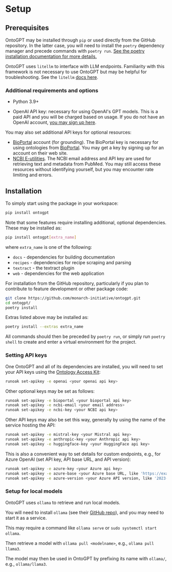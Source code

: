 # Setup

## Prerequisites

OntoGPT may be installed through `pip` or used directly from the GitHub repository. In the latter case, you will need to install the `poetry` dependency manager and precede commands with `poetry run`. [See the poetry installation documentation for more details.](https://python-poetry.org/docs/#installation)

OntoGPT uses `litellm` to interface with LLM endpoints. Familiarity with this framework is not necessary to use OntoGPT but may be helpful for troubleshooting. See the `litellm` [docs here](https://litellm.vercel.app/docs/).

### Additional requirements and options

* Python 3.9+

* OpenAI API key: necessary for using OpenAI's GPT models. This is a paid API and you will be charged based on usage. If you do not have an OpenAI account, [you may sign up here](https://platform.openai.com/signup).

You may also set additional API keys for optional resources:

* [BioPortal](https://bioportal.bioontology.org/) account (for grounding). The BioPortal key is necessary for using ontologies from [BioPortal](https://bioportal.bioontology.org/). You may get a key by signing up for an account on their web site.
* [NCBI E-utilities](https://ncbiinsights.ncbi.nlm.nih.gov/2017/11/02/new-api-keys-for-the-e-utilities/). The NCBI email address and API key are used for retrieving text and metadata from PubMed. You may still access these resources without identifying yourself, but you may encounter rate limiting and errors.

## Installation

To simply start using the package in your workspace:

```bash
pip install ontogpt
```

Note that some features require installing additional, optional dependencies. These may be installed as:

```bash
pip install ontogpt[extra_name]
```

where `extra_name` is one of the following:

* `docs` - dependencies for building documentation
* `recipes` - dependencies for recipe scraping and parsing
* `textract` - the textract plugin
* `web` - dependencies for the web application

For installation from the GitHub repository, particularly if you plan to contribute to feature development or other package code:

```bash
git clone https://github.com/monarch-initiative/ontogpt.git
cd ontogpt/
poetry install
```

Extras listed above may be installed as:

```bash
poetry install --extras extra_name
```

All commands should then be preceded by `poetry run`, or simply run `poetry shell` to create and enter a virtual environment for the project.

### Setting API keys

One OntoGPT and all of its dependencies are installed, you will need to set your API keys using the [Ontology Access Kit](https://github.com/INCATools/ontology-access-kit):

```bash
runoak set-apikey -e openai <your openai api key>
```

Other optional keys may be set as follows:

```bash
runoak set-apikey -e bioportal <your bioportal api key>
runoak set-apikey -e ncbi-email <your email address>
runoak set-apikey -e ncbi-key <your NCBI api key>
```

Other API keys may also be set this way, generally by using the name of the service hosting the API:

```bash
runoak set-apikey -e mistral-key <your Mistral api key>
runoak set-apikey -e anthropic-key <your Anthropic api key>
runoak set-apikey -e huggingface-key <your HuggingFace api key>
```

This is also a convenient way to set details for custom endpoints, e.g., for Azure OpenAI (set API key, API base URL, and API version):

```bash
runoak set-apikey -e azure-key <your Azure api key>
runoak set-apikey -e azure-base <your Azure base URL, like 'https://example-endpoint.openai.azure.com'>
runoak set-apikey -e azure-version <your Azure API version, like '2023-05-15'>
```

### Setup for local models

OntoGPT uses `ollama` to retrieve and run local models.

You will need to install `ollama` (see their [GitHub repo](https://github.com/ollama/ollama)), and you may need to start it as a service.

This may require a command like `ollama serve` or `sudo systemctl start ollama`.

Then retrieve a model with `ollama pull <modelname>`, e.g., `ollama pull llama3`.

The model may then be used in OntoGPT by prefixing its name with `ollama/`, e.g., `ollama/llama3`.
